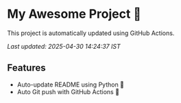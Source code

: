 # My Awesome Project 🚀

This project is automatically updated using GitHub Actions.

_Last updated: 2025-04-30 14:24:37 IST_

## Features
- Auto-update README using Python 🐍
- Auto Git push with GitHub Actions 🤖

